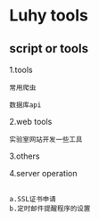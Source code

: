# Luhy tools
## script or tools

1.tools

```
常用爬虫

数据库api
```

2.web tools

```
实验室网站开发一些工具
```
3.others

4.server operation
```

a.SSL证书申请
b.定时邮件提醒程序的设置
```